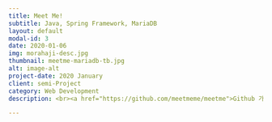 ```yaml
---
title: Meet Me!
subtitle: Java, Spring Framework, MariaDB
layout: default
modal-id: 3
date: 2020-01-06
img: morahaji-desc.jpg
thumbnail: meetme-mariadb-tb.jpg
alt: image-alt
project-date: 2020 January
client: semi-Project
category: Web Development
description: <br><a href="https://github.com/meetmeme/meetme">Github 가기</a>

---
```

